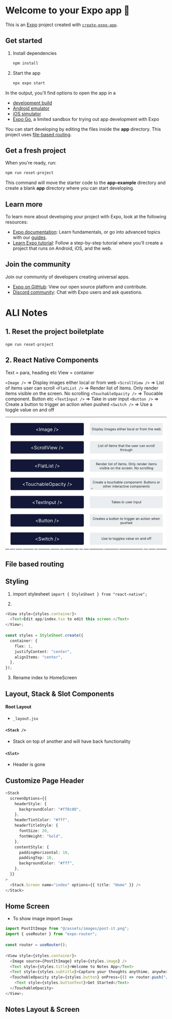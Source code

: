 # Welcome to your Expo app 👋

This is an [Expo](https://expo.dev) project created with [`create-expo-app`](https://www.npmjs.com/package/create-expo-app).

## Get started

1. Install dependencies

   ```bash
   npm install
   ```

2. Start the app

   ```bash
   npx expo start
   ```

In the output, you'll find options to open the app in a

- [development build](https://docs.expo.dev/develop/development-builds/introduction/)
- [Android emulator](https://docs.expo.dev/workflow/android-studio-emulator/)
- [iOS simulator](https://docs.expo.dev/workflow/ios-simulator/)
- [Expo Go](https://expo.dev/go), a limited sandbox for trying out app development with Expo

You can start developing by editing the files inside the **app** directory. This project uses [file-based routing](https://docs.expo.dev/router/introduction).

## Get a fresh project

When you're ready, run:

```bash
npm run reset-project
```

This command will move the starter code to the **app-example** directory and create a blank **app** directory where you can start developing.

## Learn more

To learn more about developing your project with Expo, look at the following resources:

- [Expo documentation](https://docs.expo.dev/): Learn fundamentals, or go into advanced topics with our [guides](https://docs.expo.dev/guides).
- [Learn Expo tutorial](https://docs.expo.dev/tutorial/introduction/): Follow a step-by-step tutorial where you'll create a project that runs on Android, iOS, and the web.

## Join the community

Join our community of developers creating universal apps.

- [Expo on GitHub](https://github.com/expo/expo): View our open source platform and contribute.
- [Discord community](https://chat.expo.dev): Chat with Expo users and ask questions.

# ALl Notes

## 1. Reset the project boiletplate

`npm run reset-project`

## 2. React Native Components

Text = para, heading etc
View = container

`<Image />` => Display images either local or from web
`<ScrollView />` => List of items user can scroll
`<FlatList />` => Render list of items. Only render items visible on the screen. No scrolling
`<TouchableOpacity />` => Toucable component. Button etc
`<TextInput />` => Take in user input
`<Button />` => Create a button to trigger an action when pushed
`<Switch />` => Use a toggle value on and off

![alt text](images18.png)

## File based routing

## Styling

1. import stylesheet `import { StyleSheet } from "react-native";`

2.

```ts
<View style={styles.container}>
  <Text>Edit app/index.tsx to edit this screen.</Text>
</View>;

const styles = StyleSheet.create({
  container: {
    flex: 1,
    justifyContent: "center",
    alignItems: "center",
  },
});
```

3.  Rename index to HomeScreen

## Layout, Stack & Slot Components

#### Root Layout

- `_layout.jsx`

#### `<Stack />`

- Stack on top of another and will have back functionality

#### `<Slot>`

- Header is gone

## Customize Page Header

```ts
<Stack
  screenOptions={{
    headerStyle: {
      backgroundColor: "#ff8c00",
    },
    headerTintColor: "#fff",
    headerTitleStyle: {
      fontSize: 20,
      fontWeight: "bold",
    },
    contentStyle: {
      paddingHorizontal: 10,
      paddingTop: 10,
      backgroundColor: "#fff",
    },
  }}
>
  <Stack.Screen name="index" options={{ title: "Home" }} />
</Stack>
```

## Home Screen

- To show image import `Image`

```ts
import PostItImage from "@/assets/images/post-it.png";
import { useRouter } from "expo-router";

const router = useRouter();

<View style={styles.container}>
  <Image source={PostItImage} style={styles.image} />
  <Text style={styles.title}>Welcome to Notes App</Text>
  <Text style={styles.subtitle}>Capture your thoughts anythime, anywhere</Text>
  <TouchableOpacity style={styles.button} onPress={() => router.push("/notes")}>
    <Text style={styles.buttonText}>Get Started</Text>
  </TouchableOpacity>
</View>;
```

## Notes Layout & Screen
